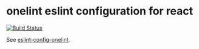 # onelint eslint configuration for react

[![Build Status](https://travis-ci.org/One-com/eslint-config-onelint-react.svg?branch=master)](https://travis-ci.org/One-com/eslint-config-onelint-react)

See [eslint-config-onelint](https://github.com/One-com/eslint-config-onelint).
